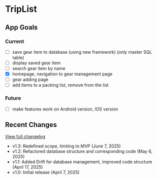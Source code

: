 # TripList

## App Goals
### Current
- [ ] save gear item to database (using new framework) (only master SQL table)
- [ ] display saved gear item
- [ ] search gear item by name
- [x] homepage, navigation to gear management page
- [ ] gear adding page
- [ ] add items to a packing list, remove from the list
### Future
- [ ] make features work on Android version, IOS version



## Recent Changes
[View full changelog](./CHANGELOG.md)
- v1.3: Redefined scope, limiting to MVP (June 7, 2025)
- v1.2: Refactored database structure and corresponding code (May 6, 2025)
- v1.1: Added Drift for database management, improved code structure (April 17, 2025)
- v1.0: Initial release (April 7, 2025)
